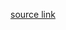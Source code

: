 [source link](https://www.sourcecodester.com/php/15273/online-market-place-site-phpoop-free-source-code.html)